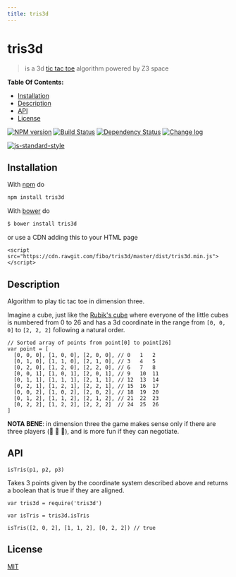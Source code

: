 ```yaml
---
title: tris3d
---
```

# tris3d

> is a 3d [tic tac toe](https://en.wikipedia.org/wiki/Tic-tac-toe) algorithm powered by Z3 space

**Table Of Contents:**

* [Installation](#installation)
* [Description](#description)
* [API](#api)
* [License](#license)

[![NPM version](https://badge.fury.io/js/tris3d.svg)](http://badge.fury.io/js/tris3d) [![Build Status](https://travis-ci.org/fibo/tris3d.svg?branch=master)](https://travis-ci.org/fibo/tris3d.svg?branch=master) [![Dependency Status](https://gemnasium.com/fibo/tris3d.svg)](https://gemnasium.com//tris3d) [![Change log](https://img.shields.io/badge/change-log-blue.svg)](https://github.com/fibo/tris3d/blob/master/CHANGELOG.md)

[![js-standard-style](https://cdn.rawgit.com/feross/standard/master/badge.svg)](https://github.com/feross/standard)

## Installation

With [npm](https://npmjs.org/) do

```bash
npm install tris3d
```

With [bower](http://bower.io/) do

```bash
$ bower install tris3d
```

or use a CDN adding this to your HTML page

```
<script src="https://cdn.rawgit.com/fibo/tris3d/master/dist/tris3d.min.js"></script>
```

## Description

Algorithm to play tic tac toe in dimension three.

Imagine a cube, just like the [Rubik's cube](https://en.wikipedia.org/wiki/Rubik%27s_Cube) where everyone of the little cubes is numbered from 0 to 26
and has a 3d coordinate in the range from `[0, 0, 0]` to `[2, 2, 2]` following a natural order.

```
// Sorted array of points from point[0] to point[26]
var point = [
  [0, 0, 0], [1, 0, 0], [2, 0, 0], // 0   1   2
  [0, 1, 0], [1, 1, 0], [2, 1, 0], // 3   4   5
  [0, 2, 0], [1, 2, 0], [2, 2, 0], // 6   7   8
  [0, 0, 1], [1, 0, 1], [2, 0, 1], // 9   10  11
  [0, 1, 1], [1, 1, 1], [2, 1, 1], // 12  13  14
  [0, 2, 1], [1, 2, 1], [2, 2, 1], // 15  16  17
  [0, 0, 2], [1, 0, 2], [2, 0, 2], // 18  19  20
  [0, 1, 2], [1, 1, 2], [2, 1, 2], // 21  22  23
  [0, 2, 2], [1, 2, 2], [2, 2, 2]  // 24  25  26
]
```

**NOTA BENE**: in dimension three the game makes sense only if
there are three players (🐨 🐬 🐯), and is more fun if they can negotiate.

## API

<a name="istris"></a>
`isTris(p1, p2, p3)`

Takes 3 points given by the coordinate system described above and returns
a boolean that is true if they are aligned.

```
var tris3d = require('tris3d')

var isTris = tris3d.isTris

isTris([2, 0, 2], [1, 1, 2], [0, 2, 2]) // true
```

## License

[MIT](http://g14n.info/mit-license)

